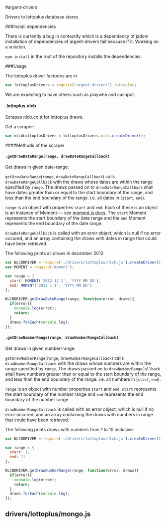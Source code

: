 #argent-drivers

Drivers to lottoplus database stores.

###Install dependencies

There is currently a bug in contextify which is a dependency of jsdom installation
of dependencies of argent-drivers fail because if it. Working on a solution.

  `npm install` in the root of the repository installs the dependencies.

###Usage

The lottoplus driver factories are in
```js
var lottoplusDrivers = require('argent-drivers').lottoplus;
```
We are expecting to have others such as playwhe and cashpot.

#### .lottoplus.nlcb
Scrapes nlcb.co.tt for lottoplus draws.

Get a scraper:
```js
var nlcbLottoplusDriver = lottoplusDrivers.nlcb.createDriver();
```
####Methods of the scraper

#### `.getDrawDateRange(range, drawDateRangeCallback)`

Get draws in given date-range:

`getDrawDateRange`(`range`, `drawDateRangeCallback`) calls 
`drawDateRangeCallback` with the draws whose dates are 
within the range specified by `range`. The draws passed on to 
`drawDateRangeCallback` shall have dates greater than or equal to
the start boundary of the range, and less than the end
boundary of the range. i.e. all dates in \[`start`, `end`).

`range` is an object with properties `start` and `end`.
Each of these is an object is an instance of Moment--- 
see [moment.js docs](http://momentjs.com/docs/). The `start` 
Moment represents the start boundary of the date range and the 
`end` Moment represents the end boundary of the date range.

`drawDateRangeCallback` is called with an error object, which
is null if no error occured, and an array containing the 
draws with dates in range that could have been retrieved.

The following prints all draws in december 2012.
```js
var NLCBDRIVER = require('./drivers/lottoplus/nlcb.js').createDriver();
var MOMENT = require('moment');

var range = {
  start: MOMENT('2012 12 1', 'YYYY MM DD'),
  end: MOMENT('2013 1 1', 'YYYY MM DD')
};

NLCBDRIVER.getDrawDateRange(range, function(error, draws){
  if(error){
    console.log(error);
    return;
  }
  draws.forEach(console.log);
});
```
#### `.getDrawNumberRange(range, drawNumberRangeCallback)`

Get draws in given number-range:

`getDrawNumberRange`(`range`, `drawNumberRangeCallback`) calls 
`drawNumberRangeCallback` with the draws whose numbers are 
within the range specified by `range`. The draws passed on to 
`drawNumberRangeCallback` shall have numbers greater than or equal to
the start boundary of the range, and less than the end
boundary of the range. i.e. all numbers in \[`start`, `end`).

`range` is an object with number properties `start` and `end`.
`start` represents the start boundary of the number range and 
`end` represents the end boundary of the number range.

`drawNumberRangeCallback` is called with an error object, which
is null if no error occured, and an array containing the 
draws with numbers in range that could have been retrieved.

The following prints draws with numbers from 1 to 10 inclusive.
```js
var NLCBDRIVER = require('./drivers/lottoplus/nlcb.js').createDriver();

var range = {
  start: 1, 
  end: 11 
};

NLCBDRIVER.getDrawNumberRange(range, function(error, draws){
  if(error){
    console.log(error);
    return;
  }
  draws.forEach(console.log);
});
```
## drivers/lottoplus/mongo.js
